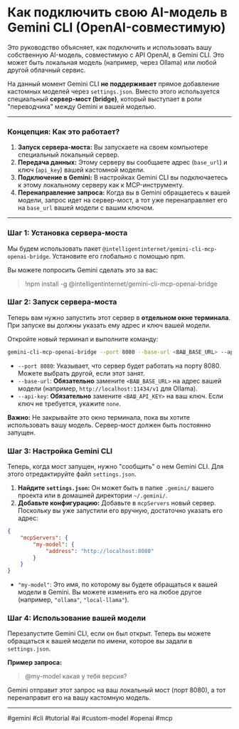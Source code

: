 # Как подключить свою AI-модель в Gemini CLI (OpenAI-совместимую)

Это руководство объясняет, как подключить и использовать вашу собственную AI-модель, совместимую с API OpenAI, в Gemini CLI. Это может быть локальная модель (например, через Ollama) или любой другой облачный сервис.

На данный момент Gemini CLI **не поддерживает** прямое добавление кастомных моделей через `settings.json`. Вместо этого используется специальный **сервер-мост (bridge)**, который выступает в роли "переводчика" между Gemini и вашей моделью.

---

### Концепция: Как это работает?

1.  **Запуск сервера-моста:** Вы запускаете на своем компьютере специальный локальный сервер.
2.  **Передача данных:** Этому серверу вы сообщаете адрес (`base_url`) и ключ (`api_key`) вашей кастомной модели.
3.  **Подключение в Gemini:** В настройках Gemini CLI вы подключаетесь к этому локальному серверу как к MCP-инструменту.
4.  **Перенаправление запроса:** Когда вы в Gemini обращаетесь к вашей модели, запрос идет на сервер-мост, а тот уже перенаправляет его на `base_url` вашей модели с вашим ключом.

---

### Шаг 1: Установка сервера-моста

Мы будем использовать пакет `@intelligentinternet/gemini-cli-mcp-openai-bridge`. Установите его глобально с помощью npm.

Вы можете попросить Gemini сделать это за вас:

> !npm install -g @intelligentinternet/gemini-cli-mcp-openai-bridge

### Шаг 2: Запуск сервера-моста

Теперь вам нужно запустить этот сервер в **отдельном окне терминала**. При запуске вы должны указать ему адрес и ключ вашей модели.

Откройте новый терминал и выполните команду:

```bash
gemini-cli-mcp-openai-bridge --port 8080 --base-url <ВАШ_BASE_URL> --api-key <ВАШ_API_KEY>
```

*   `--port 8080`: Указывает, что сервер будет работать на порту 8080. Можете выбрать другой, если этот занят.
*   `--base-url`: **Обязательно** замените `<ВАШ_BASE_URL>` на адрес вашей модели (например, `http://localhost:11434/v1` для Ollama).
*   `--api-key`: **Обязательно** замените `<ВАШ_API_KEY>` на ваш ключ. Если ключ не требуется, укажите `none`.

**Важно:** Не закрывайте это окно терминала, пока вы хотите использовать вашу модель. Сервер-мост должен быть постоянно запущен.

### Шаг 3: Настройка Gemini CLI

Теперь, когда мост запущен, нужно "сообщить" о нем Gemini CLI. Для этого отредактируйте файл `settings.json`.

1.  **Найдите `settings.json`:** Он может быть в папке `.gemini/` вашего проекта или в домашней директории `~/.gemini/`.
2.  **Добавьте конфигурацию:** Добавьте в `mcpServers` новый сервер. Поскольку вы уже запустили его вручную, достаточно указать его адрес:

```json
{
    "mcpServers": {
        "my-model": {
            "address": "http://localhost:8080"
        }
    }
}
```

*   `"my-model"`: Это имя, по которому вы будете обращаться к вашей модели в Gemini. Вы можете изменить его на любое другое (например, `"ollama"`, `"local-llama"`).

### Шаг 4: Использование вашей модели

Перезапустите Gemini CLI, если он был открыт. Теперь вы можете обращаться к вашей модели по имени, которое вы задали в `settings.json`.

**Пример запроса:**

> @my-model какая у тебя версия?

Gemini отправит этот запрос на ваш локальный мост (порт 8080), а тот перенаправит его на вашу кастомную модель.

---

#gemini #cli #tutorial #ai #custom-model #openai #mcp
